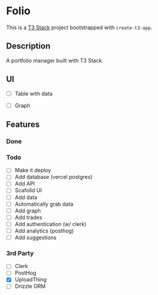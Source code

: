# Folio

This is a [T3 Stack](https://create.t3.gg/) project bootstrapped with `create-t3-app`.

## Description

A portfolio manager built with T3 Stack.
## UI

- [ ] Table with data
- [ ] Graph


## Features

### Done

### Todo

- [ ] Make it deploy
- [ ] Add database (vercel postgres)
- [ ] Add API
- [ ] Scafolld UI
- [ ] Add data
- [ ] Automatically grab data
- [ ] Add graph
- [ ] Add trades
- [ ] Add authentication (w/ clerk)
- [ ] Add analytics (posthog)
- [ ] Add suggestions

### 3rd Party

- [ ] Clerk
- [ ] PostHog
- [x] UploadThing
- [ ] Drizzle ORM
